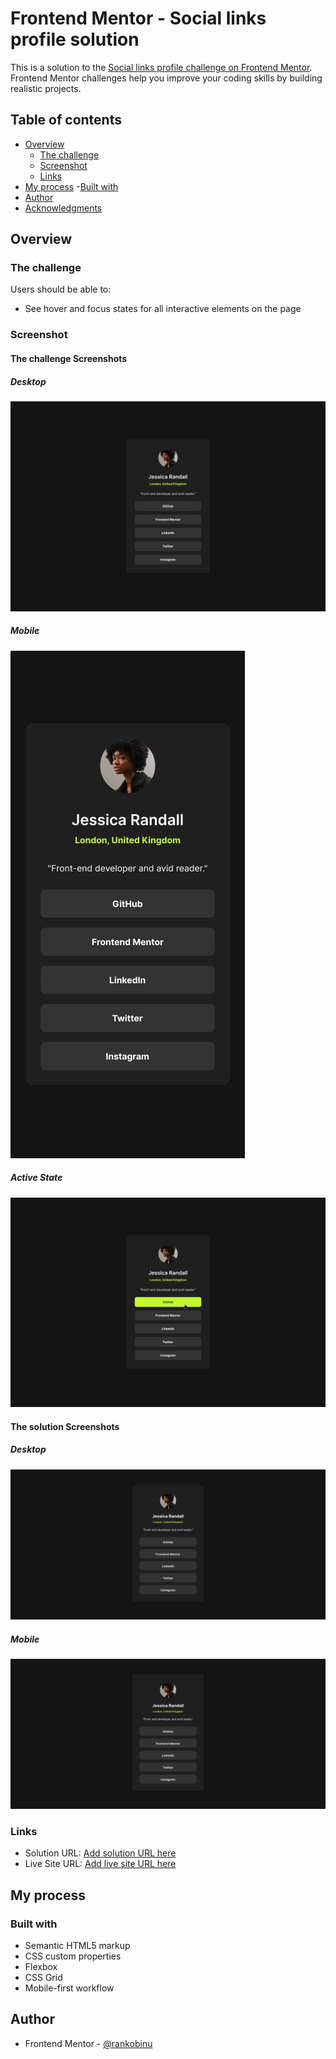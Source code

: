 # Frontend Mentor - Social links profile solution

This is a solution to the [Social links profile challenge on Frontend Mentor](https://www.frontendmentor.io/challenges/social-links-profile-UG32l9m6dQ). Frontend Mentor challenges help you improve your coding skills by building realistic projects. 

## Table of contents

- [Overview](#overview)
  - [The challenge](#the-challenge)
  - [Screenshot](#screenshot)
  - [Links](#links)
- [My process](#my-process)
  -[Built with](#built-with)
- [Author](#author)
- [Acknowledgments](#acknowledgments)

## Overview

### The challenge

Users should be able to:

- See hover and focus states for all interactive elements on the page

### Screenshot

#### The challenge Screenshots
##### Desktop
![Screenshot of the challenge on the Desktop Screen](image.png)
##### Mobile
![Screenshot of the challenge on the Mobile Screen](image-1.png)
##### Active State
![Screenshot of the challenge on Active state](image-2.png)
#### The solution Screenshots
##### Desktop
![Screenshot of the solution on the Desktop Screen](image-3.png)
##### Mobile
![Screenshot of the solution on the Mobile Screen](image-4.png)
### Links

- Solution URL: [Add solution URL here](https://your-solution-url.com)
- Live Site URL: [Add live site URL here](https://your-live-site-url.com)
## My process
### Built with

- Semantic HTML5 markup
- CSS custom properties
- Flexbox
- CSS Grid
- Mobile-first workflow

## Author
- Frontend Mentor - [@rankobinu](https://www.frontendmentor.io/profile/rankobinu)

